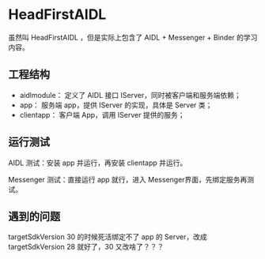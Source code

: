 # HeadFirstAIDL

虽然叫 HeadFirstAIDL ，但是实际上包含了 AIDL + Messenger + Binder 的学习内容。

## 工程结构

- aidlmodule： 定义了 AIDL 接口 IServer，同时被客户端和服务端依赖；
- app： 服务端 app，提供 IServer 的实现，具体是 Server 类；
- clientapp： 客户端 App，调用 IServer 提供的服务；


## 运行测试

AIDL 测试：安装 app 并运行，再安装 clientapp 并运行。

Messenger 测试：直接运行 app 就行，进入 Messenger界面，先绑定服务再测试。

## 遇到的问题

targetSdkVersion 30 的时候死活绑定不了 app 的 Server，改成 targetSdkVersion 28 就好了，30 又改啥了？？？